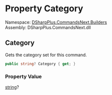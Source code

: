 # Property Category

Namespace: [DSharpPlus.CommandsNext.Builders](DSharpPlus.CommandsNext.Builders.md)  
Assembly: DSharpPlus.CommandsNext.dll

## <a id="DSharpPlus_CommandsNext_Builders_CommandBuilder_Category"></a>Category

Gets the category set for this command.

```csharp
public string? Category { get; }
```

### Property Value

[string](https://learn.microsoft.com/dotnet/api/system.string)?

